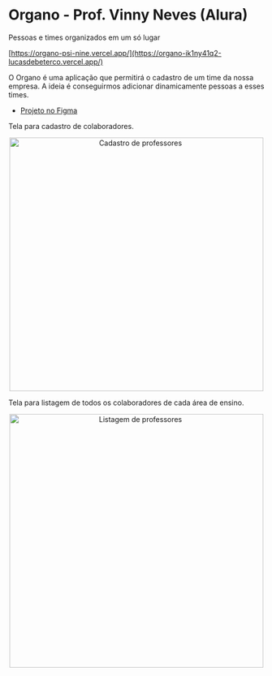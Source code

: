 # Organo - Prof. Vinny Neves (Alura)
Pessoas e times organizados em um só lugar

[https://organo-psi-nine.vercel.app/](https://organo-ik1ny41q2-lucasdebeterco.vercel.app/)

O Organo é uma aplicação que permitirá o cadastro de um time da nossa empresa. A ideia é conseguirmos adicionar dinamicamente pessoas a esses times.

* [Projeto no Figma](https://www.figma.com/file/T6BLI1HfB81eYOiVgpqQz7/Projeto-Intro-ao-React)

Tela para cadastro de colaboradores.
<p align="center">
  <img src="https://i.imgur.com/4NcqtBu.png" alt="Cadastro de professores" width="500" />
</p>

Tela para listagem de todos os colaboradores de cada área de ensino.
<p align="center">
  <img src="https://i.imgur.com/UpyffZE.png" alt="Listagem de professores" width="500" />
</p>
